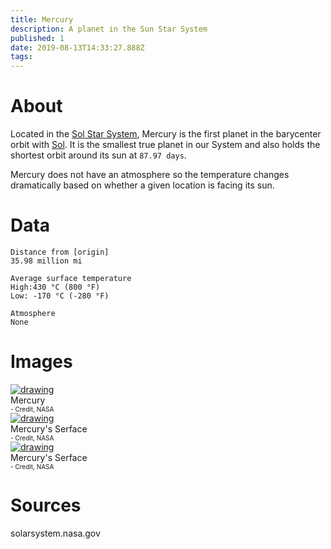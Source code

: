 ```yaml
---
title: Mercury
description: A planet in the Sun Star System
published: 1
date: 2019-08-13T14:33:27.888Z
tags: 
---
```


# About
Located in the [Sol Star System](/astronomical/star-system/sol-star-system), Mercury is the first planet in the barycenter orbit with [Sol](/astronomical/star/sol). It is the smallest true planet in our System and also holds the shortest orbit around its sun at `87.97 days`.

Mercury does not have an atmosphere so the temperature changes dramatically based on whether a given location is facing its sun.


# Data

```text
Distance from [origin]
35.98 million mi

Average surface temperature
High:430 °C (800 °F)
Low: -170 °C (-280 °F)

Atmosphere
None
```


# Images
<link rel="stylesheet" href="/uploads/css/core.css">

<div class="gallery">
	<a target="_blank" href="/uploads/planets/mercury/mercury-color.jpg">
		<img src="/uploads/planets/mercury/mercury-color.jpg" alt="drawing"/>
	</a>
	<div class="desc">Mercury<br><font size="1">- Credit, NASA</font></div>
</div>

<div class="gallery">
	<a target="_blank" href="/uploads/planets/mercury/mercury-serface.jpg">
		<img src="/uploads/planets/mercury/mercury-serface.jpg" alt="drawing"/>
	</a>
	<div class="desc">Mercury's Serface<br><font size="1">- Credit, NASA</font></div>
</div>

<div class="gallery">
	<a target="_blank" href="/uploads/planets/mercury/mercury-serface2.jpg">
		<img src="/uploads/planets/mercury/mercury-serface2.jpg" alt="drawing"/>
	</a>
	<div class="desc">Mercury's Serface<br><font size="1">- Credit, NASA</font></div>
</div>

# Sources
solarsystem.nasa.gov